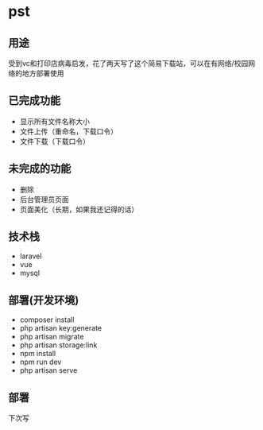 # pst
## 用途

受到vc和打印店病毒启发，花了两天写了这个简易下载站，可以在有网络/校园网络的地方部署使用

## 已完成功能

- 显示所有文件名称大小
- 文件上传（重命名，下载口令）
- 文件下载（下载口令）

## 未完成的功能

- 删除
- 后台管理员页面
- 页面美化（长期，如果我还记得的话）


## 技术栈

- laravel
- vue
- mysql

## 部署(开发环境)

- composer install
- php artisan key:generate
- php artisan migrate
- php artisan storage:link
- npm install
- npm run dev
- php artisan serve


## 部署

下次写